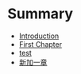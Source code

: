 # Summary

* [Introduction](README.md)
* [First Chapter](chapter1.md)
* [test](test.md)
* [新加一章](xin-jia-yi-zhang.md)

